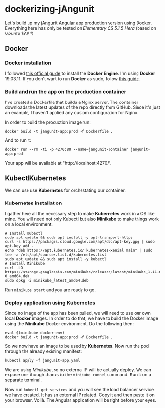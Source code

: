 # dockerizing-jAngunit
Let's build up my [jAngunit Angular app](https://github.com/aorestr/jAngunit) production version using Docker. Everything here has only be tested on _Elementary OS 5.1.5 Hera_ (based on _Ubuntu 18.04_)

## Docker

### Docker installation
I followed [this official guide](https://docs.docker.com/engine/install/ubuntu/#install-using-the-repository) to install the **Docker Engine**. I'm using **Docker** 19.03.11. If you don't want to run **Docker** as sudo, follow [this guide](https://docs.docker.com/engine/install/linux-postinstall/#manage-docker-as-a-non-root-user).

### Build and run the app on the production container
I've created a Dockerfile that builds a Nginx server. The container downloads the latest updates of the repo directly from GitHub. Since it's just an example, I haven't applied any custom configuration for Nginx.

In order to build the production image run:
```
docker build -t jangunit-app:prod -f Dockerfile .
```
And to run it:
```
docker run --rm -ti -p 4270:80 --name=jangunit-container jangunit-app:prod
```
Your app will be available at "http://localhost:4270/".

## KubectlKubernetes

We can use use **Kubernetes** for orchestating our container.

### Kubernetes installation
I gather here all the necessary step to make **Kubernetes** work in a OS like mine. You will need not only Kubectl but also **Minikube** to make things work on a local environment.
```
# Install Kubectl
sudo apt update && sudo apt install -y apt-transport-https
curl -s https://packages.cloud.google.com/apt/doc/apt-key.gpg | sudo apt-key add -
echo "deb https://apt.kubernetes.io/ kubernetes-xenial main" | sudo tee -a /etc/apt/sources.list.d/kubernetes.list
sudo apt update && sudo apt install -y kubectl
# Install Minikube
curl -LO https://storage.googleapis.com/minikube/releases/latest/minikube_1.11.0-0_amd64.deb
sudo dpkg -i minikube_latest_amd64.deb
```
Run `minikube start` and you are ready to go.

### Deploy application using Kubernetes
Since no image of the app has been pulled, we will need to use our own local **Docker** images. In order to do that, we have to build the Docker image using the **Minikube** Docker environment. Do the following then:
```
eval $(minikube docker-env)
docker build -t jangunit-app:prod -f Dockerfile .
```
So we now have an image to be used by **Kubernetes**. Now run the pod through the already existing manifest:
```
kubectl apply -f jangunit-app.yaml
```
We are using _Minikube_, so no external IP will be actually deploy. We can expose one though thanks to the `minikube tunnel` command. Run it on a separate terminal.

Now run `kubectl get services` and you will see the load balancer service we have created. It has an external IP related. Copy it and then paste it on your browser. Voilà. The Angular application will be right before your eyes.